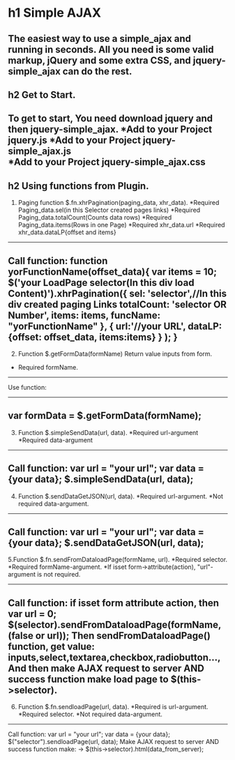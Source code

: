 h1 Simple AJAX
=====================
The easiest way to use a simple_ajax  and running in seconds.
All you need is some valid markup, jQuery and some extra CSS, 
and jquery-simple_ajax can do the rest.
---------------------
h2 Get to Start.
-----------------------------------
To get to start, You need download jquery and then jquery-simple_ajax.
*Add to your Project jquery.js
*Add to your Project jquery-simple_ajax.js  
*Add to your Project jquery-simple_ajax.css
-----------------------------------
h2 Using functions from Plugin.
-----------------------------------
1. Paging function $.fn.xhrPagination(paging_data, xhr_data).
*Required Paging_data.sel(in this Selector created pages links)
*Required Paging_data.totalCount(Counts data rows)
*Required Paging_data.items(Rows in one Page)
*Required xhr_data.url
*Required xhr_data.dataLP{offset and items}
****
Call function:
function yorFunctionName(offset_data){
	var items = 10;
	$('your LoadPage selector(In this div load Content)').xhrPagination({
		sel: 'selector',//In this div created paging Links
		totalCount: 'selector OR Number', 
		items: items,
        funcName: "yorFunctionName"
		}, 
		{
			url:'//your URL', 
			dataLP:{offset: offset_data, items:items}
		}
	);
}
-----------------------------------
2. Function $.getFormData(formName)
Return value inputs from form.
* Required formName.
*****
Use function:
****
var formData = $.getFormData(formName);
-----------------------------------
3. Function $.simpleSendData(url, data).
*Required url-argument
*Required data-argument
****
Call function:
var url = "your url";
var data = {your data};
	$.simpleSendData(url, data);
-----------------------------------
4. Function $.sendDataGetJSON(url, data).
*Required url-argument.
*Not required data-argument.
****
Call function:
var url = "your url";
var data = {your data};
	$.sendDataGetJSON(url, data);
-----------------------------------
5.Function $.fn.sendFromDataloadPage(formName, url).
*Required selector.
*Required formName-argument.
*If isset form->attribute(action), "url"-argument is not required.
****
Call function:
if isset form attribute action, then var url = 0;
	$(selector).sendFromDataloadPage(formName, (false or url));
Then sendFromDataloadPage() function, get value: inputs,select,textarea,checkbox,radiobutton...,
And then make AJAX request to server AND success function make load page to $(this->selector).
-----------------------------------
6. Function $.fn.sendloadPage(url, data).
*Required is url-argument.
*Required selector.
*Not required data-argument.
****
Call function:
var url = "your url";
var data = {your data};
	$("selector").sendloadPage(url, data);
Make AJAX request to server AND success function make:
 -> $(this->selector).html(data_from_server);